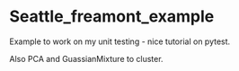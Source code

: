 # Seattle_freamont_example

Example to work on my unit testing - nice tutorial on pytest.

Also PCA and GuassianMixture to cluster. 
